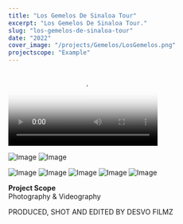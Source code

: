 ```yaml
---
title: "Los Gemelos De Sinaloa Tour"
excerpt: "Los Gemelos De Sinaloa Tour."
slug: "los-gemelos-de-sinaloa-tour"
date: "2022"
cover_image: "/projects/Gemelos/LosGemelos.png"
projectscope: "Example"
---
```


<video controls poster="/projects/Gemelos/LosGemelos.png">
<source src="/projects/Gemelos/LosGemelos.mp4" type="video/mp4" />
</video>

![Image](/projects/Gemelos/LosGemelos1.png)
![Image](/projects/Gemelos/LosGemelos2.png)

![Image](/projects/Gemelos/Gemelos1.png)
![Image](/projects/Gemelos/Gemelos2.png)
![Image](/projects/Gemelos/Gemelos3.png)
![Image](/projects/Gemelos/Gemelos4.png)
![Image](/projects/Gemelos/Gemelos5.png)

**Project Scope**  
Photography & Videography

PRODUCED, SHOT AND EDITED BY DESVO FILMZ
